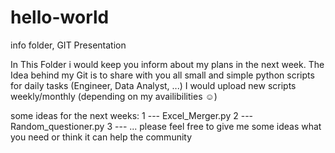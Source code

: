 # hello-world
info folder, GIT Presentation

In This Folder i would keep you inform about my plans in the next week. The Idea behind my Git is to share with you all small and simple python scripts for daily tasks (Engineer, Data Analyst, ...)
I would upload new scripts weekly/monthly (depending on my availibilities ☺️)


some ideas for the next weeks:
1 --- Excel_Merger.py
2 --- Random_questioner.py
3 --- ... please feel free to give me some ideas what you need or think it can help the community
